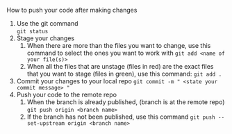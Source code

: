 How to push your code after making changes

1. Use the git command  
    ``` git status ```
2. Stage your changes
    1. When there are more than the files you want to change, use this command to select the ones you want to work with
        ``` git add <name of your file(s)> ```
    2. When all the files that are unstage (files in red) are the exact files that you want to stage (files in green), use this command:
        ``` git add . ```
3. Commit your changes to your local repo
    ``` git commit -m " <state your commit message> " ```
4. Push your code to the remote repo
    1. When the branch is already published, (branch is at the remote repo)  
    ``` git push origin <branch name> ```
    2. If the branch has not been published, use this command 
    ``` git push --set-upstream origin <branch name> ```
